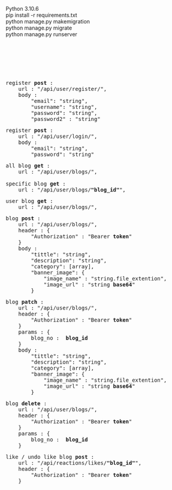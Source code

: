 Python 3.10.6 <br>
pip install -r requirements.txt <br>
python manage.py makemigration <br>
python manage.py migrate <br>
python manage.py runserver <br>

<br>
<br>
<br>
<br>
<br>

<pre>
register <b>post</b> :
    url : "/api/user/register/",
    body :
        "email": "string",
        "username": "string",
        "password": "string",
        "password2" : "string"
</pre>

<pre>
register <b>post</b> :
    url : "/api/user/login/",
    body :
        "email": "string",
        "password": "string"
</pre>

<pre>
all blog <b>get</b> :
    url : "/api/user/blogs/",

specific blog <b>get</b> :
    url : "/api/user/blogs/<b>"blog_id"</b>",
</pre>

<pre>
user blog <b>get</b> :
    url : "/api/user/blogs/",
</pre>

<pre>
blog <b>post</b> :
    url : "/api/user/blogs/",
    header : {
        "Authorization" : "Bearer <b>token</b>"
    }
    body :
        "tittle": "string",
        "description": "string",
        "category": [array],
        "banner_image": {
            "image_name" : "string.file_extention",
            "image_url" : "string <b>base64</b>"
        }
</pre>

<pre>
blog <b>patch</b> :
    url : "/api/user/blogs/",
    header : {
        "Authorization" : "Bearer <b>token</b>"
    }
    params : {
        blog_no : <b> blog_id </b>
    }
    body :
        "tittle": "string",
        "description": "string",
        "category": [array],
        "banner_image": {
            "image_name" : "string.file_extention",
            "image_url" : "string <b>base64</b>"
        }
</pre>

<pre>
blog <b>delete</b> :
    url : "/api/user/blogs/",
    header : {
        "Authorization" : "Bearer <b>token</b>"
    }
    params : {
        blog_no : <b> blog_id </b>
    }
</pre>

<pre>
like / undo like blog <b>post</b> :
    url : "/api/reactions/likes/<b>"blog_id"</b>",
    header : {
        "Authorization" : "Bearer <b>token</b>"
    }
</pre>